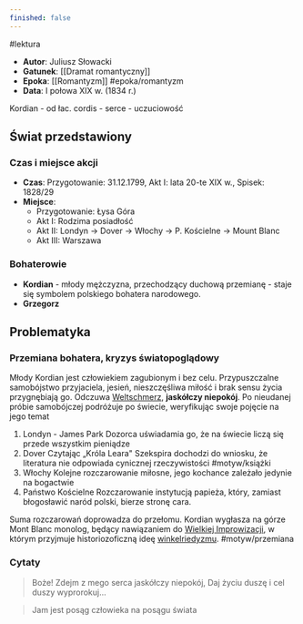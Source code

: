 ```yaml
---
finished: false
---
```

#lektura
- **Autor**: Juliusz Słowacki
- **Gatunek**: [[Dramat romantyczny]]
- **Epoka**: [[Romantyzm]] #epoka/romantyzm 
- **Data**: I połowa XIX w. (1834 r.)

Kordian - od łac. cordis - serce - uczuciowość

## Świat przedstawiony
### Czas i miejsce akcji
- **Czas**: Przygotowanie: 31.12.1799, Akt I: lata 20-te XIX w., Spisek: 1828/29
- **Miejsce**:
	- Przygotowanie: Łysa Góra
	- Akt I: Rodzima posiadłość
	- Akt II: Londyn -> Dover -> Włochy -> P. Kościelne -> Mount Blanc
	- Akt III: Warszawa
### Bohaterowie
- **Kordian** - młody mężczyzna, przechodzący duchową przemianę - staje się symbolem polskiego bohatera narodowego. 
- **Grzegorz**

## Problematyka
### Przemiana bohatera, kryzys światopoglądowy
Młody Kordian jest człowiekiem zagubionym i bez celu. Przypuszczalne samobójstwo przyjaciela, jesień, nieszczęśliwa miłość i brak sensu życia przygnębiają go. Odczuwa [Weltschmerz](./Cierpienia%20młodego%20Wertera#^weltschmerz), **jaskółczy niepokój**.
Po nieudanej próbie samobójczej podróżuje po świecie, weryfikując swoje pojęcie na jego temat
1. Londyn - James Park
	Dozorca uświadamia go, że na świecie liczą się przede wszystkim pieniądze
2. Dover
	Czytając „Króla Leara" Szekspira dochodzi do wniosku, że literatura nie odpowiada cynicznej rzeczywistości #motyw/książki
3. Włochy
	Kolejne rozczarowanie miłosne, jego kochance zależało jedynie na bogactwie
4. Państwo Kościelne
	Rozczarowanie instytucją papieża, który, zamiast błogosławić naród polski, bierze stronę cara.

Suma rozczarowań doprowadza do przełomu. Kordian wygłasza na górze Mont Blanc monolog, będący nawiązaniem do [Wielkiej Improwizacji](./Dziady%20cz.%20III#Scena%20II%20-%20Wielka%20Improwizacja), w którym przyjmuje historiozoficzną ideę [winkelriedyzmu](./Filozofia%20romantyzmu#Winkelriedyzm%20-%20Juliusz%20Słowacki). #motyw/przemiana 

### Cytaty
> Boże! Zdejm z mego serca jaskółczy niepokój,
> Daj życiu duszę i cel duszy wyprorokuj...

> Jam jest posąg człowieka na posągu świata



